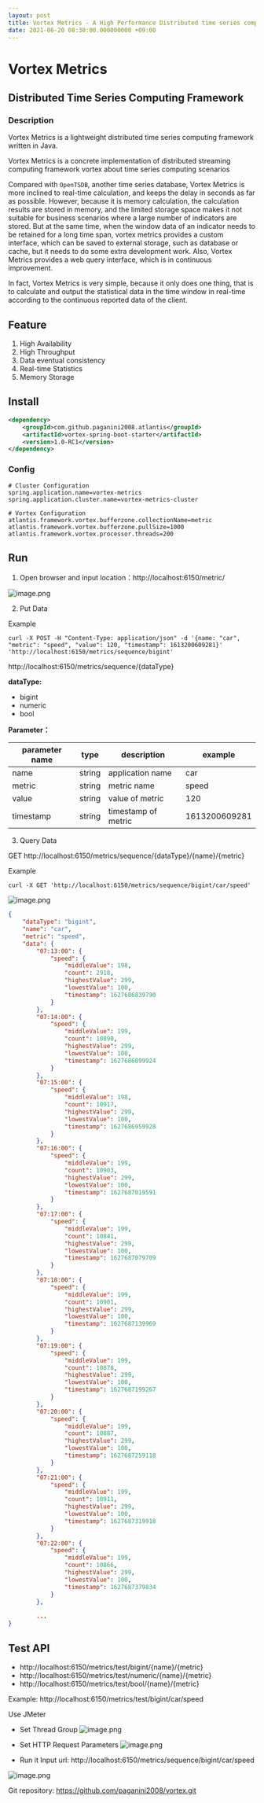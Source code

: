 ```yaml
---
layout: post
title: Vortex Metrics - A High Performance Distributed time series computing framework
date: 2021-06-20 08:30:00.000000000 +09:00
---
```


# Vortex Metrics

## Distributed Time Series Computing Framework

### Description

Vortex Metrics is a lightweight distributed time series computing framework written in Java.

Vortex Metrics is a concrete implementation of distributed streaming computing framework vortex about time series computing scenarios

Compared with <code>OpenTSDB</code>, another time series database, Vortex Metrics is more inclined to real-time calculation, and keeps the delay in seconds as far as possible. However, because it is memory calculation, the calculation results are stored in memory, and the limited storage space makes it not suitable for business scenarios where a large number of indicators are stored. But at the same time, when the window data of an indicator needs to be retained for a long time span, vortex metrics provides a custom interface, which can be saved to external storage, such as database or cache, but it needs to do some extra development work. Also, Vortex Metrics provides a web query interface, which is in continuous improvement.

In fact,  Vortex Metrics is very simple, because it only does one thing, that is to calculate and output the statistical data in the time window in real-time according to the continuous reported data of the client.

## Feature

1. High Availability
2. High Throughput
3. Data eventual consistency
4. Real-time Statistics
5. Memory Storage

## Install

``` xml
<dependency>
	<groupId>com.github.paganini2008.atlantis</groupId>
    <artifactId>vortex-spring-boot-starter</artifactId>
	<version>1.0-RC1</version>
</dependency>
```

### Config
``` properties
# Cluster Configuration
spring.application.name=vortex-metrics
spring.application.cluster.name=vortex-metrics-cluster

# Vortex Configuration
atlantis.framework.vortex.bufferzone.collectionName=metric
atlantis.framework.vortex.bufferzone.pullSize=1000
atlantis.framework.vortex.processor.threads=200
```



## Run

1. Open browser and input location：http://localhost:6150/metric/

![image.png](/assets/images/vortex/metrics/index.png)



2. Put Data

Example
``` shell
curl -X POST -H "Content-Type: application/json" -d '{name: "car", "metric": "speed", "value": 120, "timestamp": 1613200609281}' 'http://localhost:6150/metrics/sequence/bigint'
```

http://localhost:6150/metrics/sequence/{dataType}

**dataType:**

*  bigint
*  numeric
*  bool


**Parameter：**

| parameter name    | type   | description                                    | example          |
| --------- | ------ | --------------------------------------- | ------------- |
| name      | string | application name                 | car           |
| metric    | string | metric name                  | speed         |
| value     | string | value of metric           | 120           |
| timestamp | string | timestamp of metric           | 1613200609281 |



3. Query Data

GET  http://localhost:6150/metrics/sequence/{dataType}/{name}/{metric}

Example

``` shell
curl -X GET 'http://localhost:6150/metrics/sequence/bigint/car/speed'
```

![image.png](/assets/images/vortex/metrics/search.png)


``` json
{
    "dataType": "bigint",
    "name": "car",
    "metric": "speed",
    "data": {
        "07:13:00": {
            "speed": {
                "middleValue": 198,
                "count": 2918,
                "highestValue": 299,
                "lowestValue": 100,
                "timestamp": 1627686839790
            }
        },
        "07:14:00": {
            "speed": {
                "middleValue": 199,
                "count": 10890,
                "highestValue": 299,
                "lowestValue": 100,
                "timestamp": 1627686899924
            }
        },
        "07:15:00": {
            "speed": {
                "middleValue": 198,
                "count": 10917,
                "highestValue": 299,
                "lowestValue": 100,
                "timestamp": 1627686959928
            }
        },
        "07:16:00": {
            "speed": {
                "middleValue": 199,
                "count": 10903,
                "highestValue": 299,
                "lowestValue": 100,
                "timestamp": 1627687019591
            }
        },
        "07:17:00": {
            "speed": {
                "middleValue": 199,
                "count": 10841,
                "highestValue": 299,
                "lowestValue": 100,
                "timestamp": 1627687079709
            }
        },
        "07:18:00": {
            "speed": {
                "middleValue": 199,
                "count": 10901,
                "highestValue": 299,
                "lowestValue": 100,
                "timestamp": 1627687139969
            }
        },
        "07:19:00": {
            "speed": {
                "middleValue": 199,
                "count": 10878,
                "highestValue": 299,
                "lowestValue": 100,
                "timestamp": 1627687199267
            }
        },
        "07:20:00": {
            "speed": {
                "middleValue": 199,
                "count": 10887,
                "highestValue": 299,
                "lowestValue": 100,
                "timestamp": 1627687259118
            }
        },
        "07:21:00": {
            "speed": {
                "middleValue": 199,
                "count": 10911,
                "highestValue": 299,
                "lowestValue": 100,
                "timestamp": 1627687319918
            }
        },
        "07:22:00": {
            "speed": {
                "middleValue": 199,
                "count": 10866,
                "highestValue": 299,
                "lowestValue": 100,
                "timestamp": 1627687379834
            }
        },
        
        ...
}
```




## Test API

* http://localhost:6150/metrics/test/bigint/{name}/{metric}
* http://localhost:6150/metrics/test/numeric/{name}/{metric}
* http://localhost:6150/metrics/test/bool/{name}/{metric}

Example:
http://localhost:6150/metrics/test/bigint/car/speed



Use JMeter

* Set Thread Group
![image.png](/assets/images/vortex/metrics/jMeter1.png)

* Set HTTP Request Parameters
![image.png](/assets/images/vortex/metrics/jMeter2.png)

* Run it
Input url:   http://localhost:6150/metrics/sequence/bigint/car/speed

![image.png](/assets/images/vortex/metrics/search2.png)


Git repository:  https://github.com/paganini2008/vortex.git